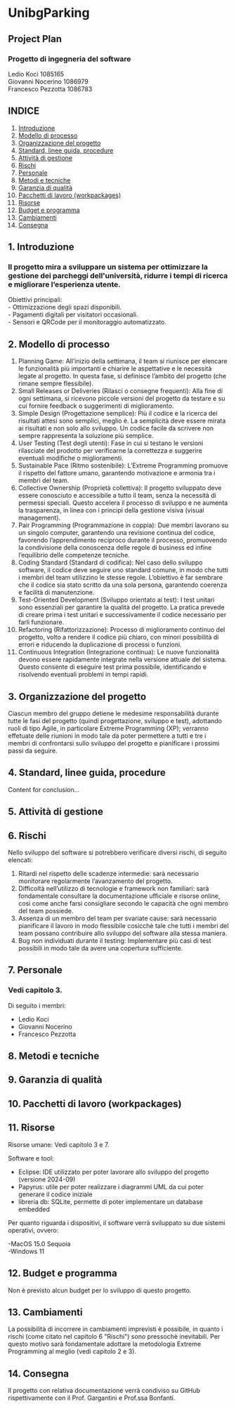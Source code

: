# UnibgParking
## Project Plan
### Progetto di ingegneria del software
Ledio Koci 1085165<br>
Giovanni Nocerino 1086979<br>
Francesco Pezzotta 1086783<br>


## INDICE
1. [Introduzione](#introduzione)
2. [Modello di processo](#Modello_di_processo)
3. [Organizzazione del progetto](#Organizzazione_del_progetto)
4. [Standard, linee guida, procedure](#Standard,linee_guida,procedure)
5. [Attività di gestione](#Attività_di_gestione)
6. [Rischi](#Rischi)
7. [Personale](#Personale)
8. [Metodi e tecniche](#Metodi_e_tecniche)
9. [Garanzia di qualità](#Garanzia_di_qualità)
10. [Pacchetti di lavoro (workpackages)](#Pacchetti_di_lavoro)
11. [Risorse](#Risorse)
12. [Budget e programma](#Budget_e_programma)
13. [Cambiamenti](#Cambiamenti)
14. [Consegna](#Consegna)

## 1. Introduzione

### Il progetto mira a sviluppare un sistema per ottimizzare la gestione dei parcheggi dell'università, ridurre i tempi di ricerca e migliorare l’esperienza utente.

Obiettivi principali:<br>
	- Ottimizzazione degli spazi disponibili.<br>
	- Pagamenti digitali per visitatori occasionali.<br>
	- Sensori e QRCode per il monitoraggio automatizzato.<br>

## 2. Modello di processo

1.	Planning Game: All’inizio della settimana, il team si riunisce per elencare le funzionalità più importanti e chiarire le aspettative e le necessità legate al progetto. In questa fase, si definisce l’ambito del progetto (che rimane sempre flessibile).<br>
2.	Small Releases or Deliveries (Rilasci o consegne frequenti): Alla fine di ogni settimana, si ricevono piccole versioni del progetto da testare e su cui fornire feedback o suggerimenti di miglioramento.<br>
3.	Simple Design (Progettazione semplice): Più il codice e la ricerca dei risultati attesi sono semplici, meglio è. La semplicità deve essere mirata ai risultati e non solo allo sviluppo. Un codice facile da scrivere non sempre rappresenta la soluzione più semplice.<br>
4.	User Testing (Test degli utenti): Fase in cui si testano le versioni rilasciate del prodotto per verificarne la correttezza e suggerire eventuali modifiche o miglioramenti.<br>
5.	Sustainable Pace (Ritmo sostenibile): L’Extreme Programming promuove il rispetto del fattore umano, garantendo motivazione e armonia tra i membri del team.<br>
6.	Collective Ownership (Proprietà collettiva): Il progetto sviluppato deve essere conosciuto e accessibile a tutto il team, senza la necessità di permessi speciali. Questo accelera il processo di sviluppo e ne aumenta la trasparenza, in linea con i principi della gestione visiva (visual management).<br>
7.	Pair Programming (Programmazione in coppia): Due membri lavorano su un singolo computer, garantendo una revisione continua del codice, favorendo l’apprendimento reciproco durante il processo, promuovendo la condivisione della conoscenza delle regole di business ed infine l’equilibrio delle competenze tecniche.<br>
8.	Coding Standard (Standard di codifica): Nel caso dello sviluppo software, il codice deve seguire uno standard comune, in modo che tutti i membri del team utilizzino le stesse regole. L’obiettivo è far sembrare che il codice sia stato scritto da una sola persona, garantendo coerenza e facilità di manutenzione.<br>
9.	Test-Oriented Development (Sviluppo orientato ai test): I test unitari sono essenziali per garantire la qualità del progetto. La pratica prevede di creare prima i test unitari e successivamente il codice necessario per farli funzionare.<br>
10.	Refactoring (Rifattorizzazione): Processo di miglioramento continuo del progetto, volto a rendere il codice più chiaro, con minori possibilità di errori e riducendo la duplicazione di processi o funzioni.<br>
11.	Continuous Integration (Integrazione continua): Le nuove funzionalità devono essere rapidamente integrate nella versione attuale del sistema. Questo consente di eseguire test prima possibile, identificando e risolvendo eventuali problemi in tempi rapidi.<br>

## 3. Organizzazione del progetto

Ciascun membro del gruppo detiene le medesime responsabilità durante tutte le fasi del progetto (quindi progettazione, sviluppo e test), adottando ruoli di tipo Agile, in particolare Extreme Programming (XP); verranno effetuate delle riunioni in modo tale da poter permettere a tutti e tre i membri di confrontarsi sullo sviluppo del progetto e pianificare i prossimi passi da seguire.

## 4. Standard, linee guida, procedure
Content for conclusion...

## 5. Attività di gestione

## 6. Rischi

Nello sviluppo del software si potrebbero verificare diversi rischi, di seguito elencati:

1. Ritardi nel rispetto delle scadenze intermedie: sarà necessario monitorare regolarmente l’avanzamento del progetto.
2. Difficoltà nell’utilizzo di tecnologie e framework non familiari: sarà fondamentale consultare la documentazione ufficiale e risorse online, così come anche farsi consigliare secondo le capacità che ogni membro del team possiede.
3. Assenza di un membro del team per svariate cause: sarà necessario pianificare il lavoro in modo flessibile cosicchè tale che tutti i membri del team possano contribuire allo sviluppo del software alla stessa maniera.
4. Bug non individuati durante il testing: Implementare più casi di test possibili in modo tale da avere una copertura sufficiente.

## 7. Personale

### Vedi capitolo 3.

Di seguito i membri:

- Ledio Koci
- Giovanni Nocerino
- Francesco Pezzotta

## 8. Metodi e tecniche
  

## 9. Garanzia di qualità

## 10. Pacchetti di lavoro (workpackages)

## 11. Risorse

Risorse umane:
Vedi capitolo 3 e 7.

Software e tool:

- Eclipse: IDE utilizzato per poter lavorare allo sviluppo del progetto (versione 2024-09)
- Papyrus: utile per poter realizzare i diagrammi UML da cui poter generare il codice iniziale
- libreria db: SQLite, permette di poter implementare un database embedded

Per quanto riguarda i dispositivi, il software verrà sviluppato su due sistemi operativi, ovvero:

-MacOS 15.0 Sequoia<br>
-Windows 11<br>

## 12. Budget e programma

Non è previsto alcun budget per lo sviluppo di questo progetto.



## 13. Cambiamenti

La possibilità di incorrere in cambiamenti imprevisti è possibile, in quanto i rischi (come citato nel capitolo 6 "Rischi") sono pressochè inevitabili. Per questo motivo sarà fondamentale adottare la metodologia Extreme Programming al meglio (vedi capitolo 2 e 3).

## 14. Consegna

Il progetto con relativa documentazione verrà condiviso su GitHub rispettivamente con il Prof. Gargantini e Prof.ssa Bonfanti.

